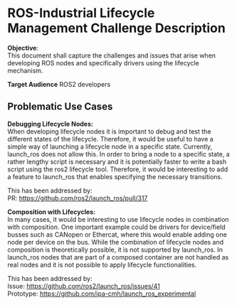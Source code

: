 # ROS-Industrial Lifecycle Management Challenge Description

**Objective**:  
This document shall capture the challenges and issues that arise when developing ROS nodes and specifically drivers using the lifecycle mechanism.

**Target Audience**
ROS2 developers


## Problematic Use Cases

**Debugging Lifecycle Nodes:**  
When developing lifecycle nodes it is important to debug and test the different states of the lifecycle. Therefore, it would be useful to have a simple way of launching a lifecycle node in a specific state. Currently, launch_ros does not allow this. In order to bring a node to a specific state, a rather lengthy script is necessary and it is potentially faster to write a bash script using the ros2 lifecycle tool. Therefore, it would be interesting to add a feature to launch_ros that enables specifying the necessary transitions.

This has been addressed by:  
PR: https://github.com/ros2/launch_ros/pull/317


**Composition with Lifecycles:**  
In many cases, it would be interesting to use lifecycle nodes in combination with composition. One important example could be drivers for device/field busses such as CANopen or Ethercat, where this would enable adding one node per device on the bus.
While the combination of lifecycle nodes and composition is theoretically possible, it is not supported by launch_ros. In launch_ros nodes that are part of a composed container are not handled as real nodes and it is not possible to apply lifecycle functionalities.

This has been addressed by:   
Issue: https://github.com/ros2/launch_ros/issues/41  
Prototype: https://github.com/ipa-cmh/launch_ros_experimental

